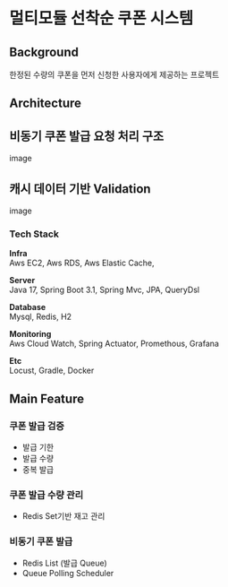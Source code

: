 # 멀티모듈 선착순 쿠폰 시스템

## Background
한정된 수량의 쿠폰을 먼저 신청한 사용자에게 제공하는 프로젝트

## Architecture

## 비동기 쿠폰 발급 요청 처리 구조

image

## 캐시 데이터 기반 Validation

image

### Tech Stack
**Infra**  
Aws EC2, Aws RDS, Aws Elastic Cache,

**Server**  
Java 17, Spring Boot 3.1, Spring Mvc, JPA, QueryDsl

**Database**  
Mysql, Redis, H2

**Monitoring**   
Aws Cloud Watch, Spring Actuator, Promethous, Grafana

**Etc**  
Locust, Gradle, Docker

## Main Feature

### 쿠폰 발급 검증
- 발급 기한
- 발급 수량
- 중복 발급

### 쿠폰 발급 수량 관리
- Redis Set기반 재고 관리

### 비동기 쿠폰 발급
- Redis List (발급 Queue)
- Queue Polling Scheduler 